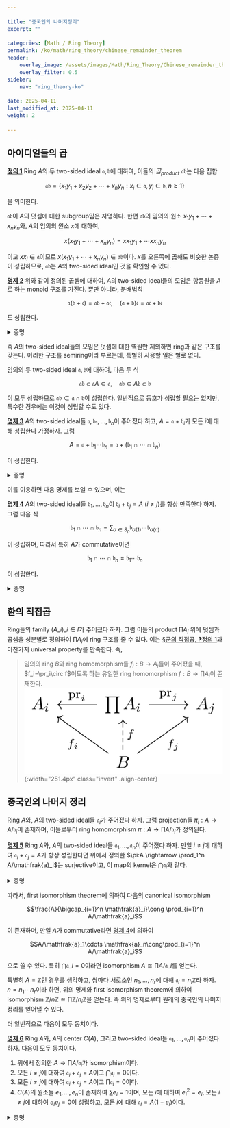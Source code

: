 ```yaml
---

title: "중국인의 나머지정리"
excerpt: ""

categories: [Math / Ring Theory]
permalink: /ko/math/ring_theory/chinese_remainder_theorem
header:
    overlay_image: /assets/images/Math/Ring_Theory/Chinese_remainder_theorem.png
    overlay_filter: 0.5
sidebar: 
    nav: "ring_theory-ko"

date: 2025-04-11
last_modified_at: 2025-04-11
weight: 2

---
```


## 아이디얼들의 곱

<div class="definition" markdown="1">

<ins id="def1">**정의 1**</ins> Ring $A$의 두 two-sided ideal $\mathfrak{a},\mathfrak{b}$에 대하여, 이들의 *곱<sub>product</sub>* $\mathfrak{a}\mathfrak{b}$는 다음 집합

$$\mathfrak{a}\mathfrak{b}=\{x_1y_1+x_2y_2+\cdots+x_ny_n: x_i\in \mathfrak{a}, y_i\in \mathfrak{b}, n\geq 1\}$$

을 의미한다. 

</div>

$\mathfrak{a}\mathfrak{b}$이 $A$의 덧셈에 대한 subgroup임은 자명하다. 한편 $\mathfrak{a}\mathfrak{b}$의 임의의 원소 $x_1y_1+\cdots+x_ny_n$와, $A$의 임의의 원소 $x$에 대하여,

$$x(x_1y_1+\cdots+x_ny_n)=xx_1y_1+\cdots xx_ny_n$$

이고 $xx_i\in \mathfrak{a}$이므로 $x(x_1y_1+\cdots+x_ny_n)\in \mathfrak{a}\mathfrak{b}$이다. $x$를 오른쪽에 곱해도 비슷한 논증이 성립하므로, $\mathfrak{a}\mathfrak{b}$는 $A$의 two-sided ideal인 것을 확인할 수 있다.

<div class="proposition" markdown="1">

<ins id="prop2">**명제 2**</ins> 위와 같이 정의된 곱셈에 대하여, $A$의 two-sided ideal들의 모임은 항등원을 $A$로 하는 monoid 구조를 가진다. 뿐만 아니라, 분배법칙

$$\mathfrak{a}(\mathfrak{b}+\mathfrak{c})=\mathfrak{a}\mathfrak{b}+\mathfrak{a}\mathfrak{c},\quad (\mathfrak{a}+\mathfrak{b})\mathfrak{c}=\mathfrak{a}\mathfrak{c}+\mathfrak{b}\mathfrak{c}$$

도 성립한다.

</div>
<details class="proof" markdown="1">
<summary>증명</summary>

세 two-sided ideal $\mathfrak{a},\mathfrak{b},\mathfrak{c}$가 주어졌다 하자. 그럼 $(\mathfrak{a}\mathfrak{b})\mathfrak{c}$의 임의의 원소는

$$\left(\sum_{i=1}^{n_1} x_i^{(1)}y_i^{(1)}\right)z_1+\cdots+\left(\sum_{i=1}^{n_k}x_i^{(k)}y_i^{(k)}\right)z_k$$

의 꼴로 쓰일 수 있으며, 분배법칙을 이용하여 이를 모두 풀어준 후 오른쪽 두 개를 묶어주면 이 원소가 $\mathfrak{a}(\mathfrak{b}\mathfrak{c})$에 속하는 것을 알 수 있다. 반대 방향 포함관계도 똑같은 방식으로 증명할 수 있으므로, 곱셈이 결합법칙을 만족한다. 또, 임의의 two-sided ideal $\mathfrak{a}$에 대해 $A \mathfrak{a}=\mathfrak{a}A=\mathfrak{a}$임이 자명하다. 

마지막으로 임의의 $b_1+c_1,\ldots, b_n+c_n\in \mathfrak{b}+\mathfrak{c}$에 대하여 

$$a_1(b_1+c_1)+\cdots a_n(b_n+c_n)$$

을 분배법칙을 사용하여 풀어주면 $\mathfrak{a}(\mathfrak{b}+\mathfrak{c})\subset \mathfrak{a}\mathfrak{b}+\mathfrak{a}\mathfrak{c}$를 쉽게 보일 수 있다. 거꾸로 임의의

$$a_1b_1+\cdots a_nb_n + a_1'c_1+\cdots +a_m'c_m\in \mathfrak{a}\mathfrak{b}+\mathfrak{a}\mathfrak{c}$$

에 대하여, $b_i$들과 $c_i$들이 모두 $\mathfrak{b}+\mathfrak{c}$의 원소이므로 위의 원소는 $\mathfrak{a}(\mathfrak{b}+\mathfrak{c})$의 원소이다. 비슷하게 오른쪽 분배법칙도 증명할 수 있다.

</details>

즉 $A$의 two-sided ideal들의 모임은 덧셈에 대한 역원만 제외하면 ring과 같은 구조를 갖는다. 이러한 구조를 semiring이라 부르는데, 특별히 사용할 일은 별로 없다.

임의의 두 two-sided ideal $\mathfrak{a},\mathfrak{b}$에 대하여, 다음 두 식

$$\mathfrak{a}\mathfrak{b}\subset \mathfrak{a}A\subset \mathfrak{a},\quad \mathfrak{a}\mathfrak{b}\subset A \mathfrak{b}\subset \mathfrak{b}$$

이 모두 성립하므로 $\mathfrak{a}\mathfrak{b}\subset \mathfrak{a}\cap \mathfrak{b}$이 성립한다. 일반적으로 등호가 성립할 필요는 없지만, 특수한 경우에는 이것이 성립할 수도 있다.

<div class="proposition" markdown="1">

<ins id="prop3">**명제 3**</ins> $A$의 two-sided ideal들 $\mathfrak{a},\mathfrak{b}_1,\ldots, \mathfrak{b}_n$이 주어졌다 하고, $A=\mathfrak{a}+\mathfrak{b}_i$가 모든 $i$에 대해 성립한다 가정하자. 그럼

$$A=\mathfrak{a}+\mathfrak{b}_1\cdots \mathfrak{b}_n=\mathfrak{a}+(\mathfrak{b}_1\cap\cdots\cap \mathfrak{b}_n)$$

이 성립한다. 

</div>
<details class="proof" markdown="1">
<summary>증명</summary>

어차피 $\mathfrak{b}_1\cdots \mathfrak{b}_n\subset \mathfrak{b}_1\cap \cdots\cap \mathfrak{b}_n$이므로 등식 $A=\mathfrak{a}+\mathfrak{b}_1\cdots \mathfrak{b}_n$만 보이면 충분하다. 또, 귀납적으로 증명이 가능하므로 $n=2$인 경우만 생각하면 충분하다. 즉 $A=\mathfrak{a}+\mathfrak{b}_1=\mathfrak{a}+\mathfrak{b}_2$라 하고, $A=\mathfrak{a}+\mathfrak{b}_1 \mathfrak{b}_2$임을 보이자. 

우선 $A=\mathfrak{a}+\mathfrak{b}_1=\mathfrak{a}+\mathfrak{b}_2$로부터, $1=a+b_1=a'+b_2$를 만족하는 $a,a'\in \mathfrak{a}, b_i\in \mathfrak{b}_i$를 택할 수 있다. 그럼

$$1=a'+b_2=a'+1b_2=a'+(a+b_1)b_2=(a+a'b_2)+b_1b_2\in \mathfrak{a}+\mathfrak{b}_1 \mathfrak{b}_2$$

이 성립한다. 

</details>

이를 이용하면 다음 명제를 보일 수 있으며, 이는

<div class="proposition" markdown="1">

<ins id="prop4">**명제 4**</ins> $A$의 two-sided ideal들 $\mathfrak{b}_1,\ldots, \mathfrak{b}_n$이 $\mathfrak{b}_i+\mathfrak{b}_j=A$ ($i\neq j$)를 항상 만족한다 하자. 그럼 다음 식

$$\mathfrak{b}_1\cap \cdots\cap \mathfrak{b}_n=\sum_{\sigma\in S_n} \mathfrak{b}_{\sigma(1)}\cdots \mathfrak{b}_{\sigma(n)}$$

이 성립하며, 따라서 특히 $A$가 commutative이면 

$$\mathfrak{b}_1\cap \cdots\cap \mathfrak{b}_n=\mathfrak{b}_1\cdots \mathfrak{b}_n$$

이 성립한다.

</div>
<details class="proof" markdown="1">
<summary>증명</summary>

마찬가지로 귀납법을 이용해 증명한다. 우선 $n=2$인 경우, $b_1+b_2=1$을 만족하는 $b_i\in \mathfrak{b}_i$를 찾을 수 있다. 이제 임의의 $x\in \mathfrak{b}_1\cap \mathfrak{b}_2$에 대하여, 

$$x=x\cdot 1=x(b_1+b_2)=xb_1+xb_2\in \mathfrak{b}_2 \mathfrak{b}_1+\mathfrak{b}_1 \mathfrak{b}_2$$

이 성립한다. 이제 $n$보다 작은 모든 정수에 대해 원하는 식이 성립한다 가정하자. 우선 $\mathfrak{b}\_n=\mathfrak{a}$와 $\mathfrak{b}\_1,\ldots, \mathfrak{b}\_{n-1}$에 앞선 [명제 3](#prop3)을 적용하면 

$$A=\mathfrak{b}_n+(\mathfrak{b}_1\cap\cdots\cap \mathfrak{b}_{n-1})=\mathfrak{b}_n+\mathfrak{b}_1\cdots \mathfrak{b}_{n-1}$$

이 성립하므로, 두 아이디얼 $\mathfrak{b}\_n$과 $\mathfrak{b}\_1\cap\cdots\cap\mathfrak{b}\_{n-1}$에 대해

$$\mathfrak{b}_n\cap(\mathfrak{b}_1\cap\cdots\cap\mathfrak{b}_{n-1})=(\mathfrak{b}_1\cap\cdots\cap\mathfrak{b}_{n-1})\mathfrak{b}_n+\mathfrak{b}_n(\mathfrak{b}_1\cap\cdots\cap\mathfrak{b}_{n-1})$$

이 성립한다. 귀납적 가정에 의해 $\mathfrak{b}\_1\cap\cdots\cap\mathfrak{b}\_{n-1}=\sum\_{\sigma\in S\_{n-1}}\mathfrak{b}\_{\sigma(1)}\cdots\mathfrak{b}\_{\sigma(n-1)}$이 성립하므로, 이로부터 

$$\mathfrak{b}_n\cap(\mathfrak{b}_1\cap\cdots\cap\mathfrak{b}_{n-1})=\left(\sum_{\sigma\in S_{n-1}}\mathfrak{b}_{\sigma(1)}\cdots\mathfrak{b}_{\sigma(n-1)}\right)\mathfrak{b}_n+\mathfrak{b}_n\left(\sum_{\sigma\in S_{n-1}}\mathfrak{b}_{\sigma(1)}\cdots \mathfrak{b}_{\sigma(n-1)}\right)$$

이며, 이 때 우변은 합 $\sum\_{\sigma\in S\_n}\mathfrak{b}\_{\sigma(1)}\cdots \mathfrak{b}\_{\sigma(n)}$의 부분합이므로 원하는 결론을 얻는다.

</details>

## 환의 직접곱

Ring들의 family $(A\_i)\_{i\in I}$가 주어졌다 하자. 그럼 이들의 product $\prod A_i$ 위에 덧셈과 곱셈을 성분별로 정의하여 $\prod A_i$에 ring 구조를 줄 수 있다. 이는 [§군의 직접곱, ⁋정의 1](/ko/math/algebraic_structures/direct_product#def1)과 마찬가지 universal property를 만족한다. 즉,

> 임의의 ring $B$와 ring homomorphism들 $f_i:B \rightarrow A_i$들이 주어졌을 때, $f_i=\pr_i\circ f$이도록 하는 유일한 ring homomorphism $f:B \rightarrow \prod A_i$이 존재한다.
> ![universal_property_of_product](/assets/images/Math/Algebraic_Structures/Chinese_remainder_theorem-1.png){:width="251.4px" class="invert" .align-center}

## 중국인의 나머지 정리

Ring $A$와, $A$의 two-sided ideal들 $\mathfrak{a}_i$가 주어졌다 하자. 그럼 projection들 $\pi_i:A \rightarrow A/\mathfrak{a}_i$이 존재하며, 이들로부터 ring homomorphism $\pi:A \rightarrow\prod A/\mathfrak{a}_i$가 정의된다.

<div class="proposition" markdown="1">

<ins id="prop5">**명제 5**</ins> Ring $A$와, $A$의 two-sided ideal들 $\mathfrak{a}_1,\ldots, \mathfrak{a}_n$이 주어졌다 하자. 만일 $i\neq j$에 대하여 $\mathfrak{a}_i+\mathfrak{a}_j=A$가 항상 성립한다면 위에서 정의한 $\pi:A \rightarrow \prod_1^n A/\mathfrak{a}_i$는 surjective이고, 이 map의 kernel은 $\bigcap \mathfrak{a}_i$와 같다.

</div>
<details class="proof" markdown="1">
<summary>증명</summary>

우선 $\ker\pi=\bigcap \mathfrak{a}_i$인 것은 자명하므로, $\pi$가 surjective임을 보이면 충분하다. 이는 다음과 같이 귀납법으로 보일 수 있다.

우선 $n=1$인 경우는 quotient ring의 성질로부터 자명하다. 이제 적당한 $y\in A$가 존재하여, 모든 $i=1,\ldots, n-1$에 대해 $\pi\_i(y)=x\_i+\mathfrak{a}\_i$가 성립한다 하자. 만일 모든 $i=1,\ldots, n$에 대해 $\pi\_i(x)=x\_i+\mathfrak{a}\_i$를 만족하는 $x\in A$가 존재한다면, 적당한 $z\in A$에 대해 $x=y+z$라 쓸 수 있고, 이 때 $x$와 $y$의 조건으로부터 $z\in\bigcap_{i=1}^{n-1} \mathfrak{a}_i$가 성립하여야 한다. 또, $z+\mathfrak{a}_n=x_n-y \mathfrak{a}_n$이 성립하여야 하며, 거꾸로 이러한 $z$가 존재한다면 $x=y+z$가 원하는 $x$가 된다. 그런데 [명제 3](#prop3)으로부터 $\mathfrak{a}_n+\bigcap_1^{n-1} \mathfrak{a}_i=A$이 성립하므로 이러한 $z$를 반드시 찾을 수 있다. 

</details>

따라서, first isomorphism theorem에 의하여 다음의 canonical isomorphism

$$\frac{A}{\bigcap_{i=1}^n \mathfrak{a}_i}\cong \prod_{i=1}^n A/\mathfrak{a}_i$$

이 존재하며, 만일 $A$가 commutative라면 [명제 4](#prop4)에 의하여 

$$A/\mathfrak{a}_1\cdots \mathfrak{a}_n\cong\prod_{i=1}^n A/\mathfrak{a}_i$$

으로 쓸 수 있다. 특히 $\bigcap \mathfrak{a}\_i=0$이라면 isomorphism $A\cong\prod A/\mathfrak{a}\_i$를 얻는다. 

특별히 $A=\mathbb{Z}$인 경우를 생각하고, 쌍마다 서로소인 $n_1,\ldots, n_r$에 대해 $\mathfrak{a}_i=n_i \mathbb{Z}$라 하자. $n=n_1\cdots n_r$이라 하면, 위의 명제와 first isomorphism theorem에 의하여 isomorphism $\mathbb{Z}/n \mathbb{Z}\cong\prod \mathbb{Z}/n_i \mathbb{Z}$을 얻는다. 즉 위의 명제로부터 원래의 중국인의 나머지 정리를 얻어낼 수 있다. 

더 일반적으로 다음이 모두 동치이다.

<div class="proposition" markdown="1">

<ins id="prop6">**명제 6**</ins> Ring $A$와, $A$의 center $C(A)$, 그리고 two-sided ideal들 $\mathfrak{a}_1,\ldots, \mathfrak{a}_n$이 주어졌다 하자. 다음이 모두 동치이다.

1. 위에서 정의한 $A \rightarrow \prod A/\mathfrak{a}_i$가 isomorphism이다.
2. 모든 $i\neq j$에 대하여 $\mathfrak{a}_i+\mathfrak{a}_j=A$이고 $\bigcap \mathfrak{a}_i=0$이다.
3. 모든 $i\neq j$에 대하여 $\mathfrak{a}_i+\mathfrak{a}_j=A$이고 $\prod \mathfrak{a}_i=0$이다.
4. $C(A)$의 원소들 $e_1,\ldots, e_n$이 존재하여 $\sum e_i=1$이며, 모든 $i$에 대하여 $e_i^2=e_i$, 모든 $i\neq j$에 대하여 $e_ie_j=0$이 성립하고, 모든 $i$에 대해 $\mathfrak{a}_i=A(1-e_i)$이다.

</div>
<details class="proof" markdown="1">
<summary>증명</summary>

마지막 조건의 $e_i$들은 $\prod A/\mathfrak{a}_i$의 각 성분 중, $i$번째 성분만 $1$이고 나머지는 모두 $0$인 원소들을 의미한다. 이를 염두에 두면 네 조건이 모두 동치라는 것을 쉽게 보일 수 있다.

</details>